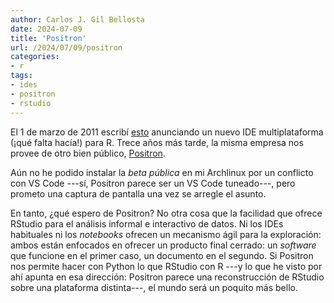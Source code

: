 ```yaml
---
author: Carlos J. Gil Bellosta
date: 2024-07-09
title: 'Positron'
url: /2024/07/09/positron
categories:
- r
tags:
- ides
- positron
- rstudio
---
```


El 1 de marzo de 2011 escribí
[esto](/2011/03/01/rstudio-un-nuevo-editor-multiplataforma-para-r/)
anunciando un nuevo IDE multiplataforma (¡qué falta hacía!) para R. Trece años más tarde, la misma empresa nos provee de otro bien público, [Positron](https://www.appsilon.com/post/introducing-positron).

Aún no he podido instalar la _beta pública_ en mi Archlinux por un conflicto con VS Code ---sí, Positron parece ser un VS Code tuneado---, pero prometo una captura de pantalla una vez se arregle el asunto.

En tanto, ¿qué espero de Positron? No otra cosa que la facilidad que ofrece RStudio para el análisis informal e interactivo de datos. Ni los IDEs habituales ni los _notebooks_ ofrecen un mecanismo ágil para la exploración: ambos están enfocados en ofrecer un producto final cerrado: un _software_ que funcione en el primer caso, un documento en el segundo. Si Positron nos permite hacer con Python lo que RStudio con R ---y lo que he visto por ahí apunta en esa dirección: Positron parece una reconstrucción de RStudio sobre una plataforma distinta---, el mundo será un poquito más bello.






